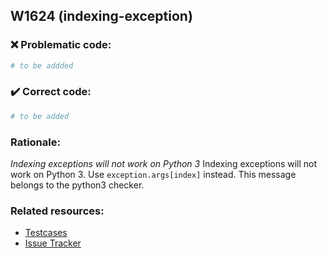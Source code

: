 ## W1624 (indexing-exception)

### :x: Problematic code:

```python
# to be addded
```

### :heavy_check_mark: Correct code:

```python
# to be added
```

### Rationale:

 *Indexing exceptions will not work on Python 3*
  Indexing exceptions will not work on Python 3. Use `exception.args[index]`
  instead. This message belongs to the python3 checker.



### Related resources:

- [Testcases](#)
- [Issue Tracker](https://github.com/PyCQA/pylint/issues?q=is%3Aissue+%22indexing-exception%22+OR+%22W1624%22)
